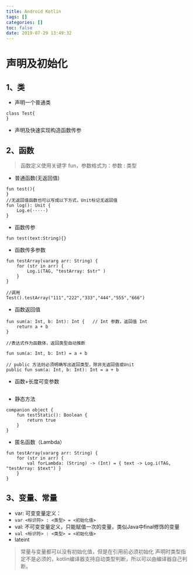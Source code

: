 ```yaml
---
title: Android Kotlin
tags: []
categories: []
toc: false
date: 2019-07-29 13:49:32
---
```


# 声明及初始化
## 1、类
- 声明一个普通类
```
class Test{
}
```

- 声明及快速实现构造函数传参

## 2、函数
> 函数定义使用关键字 fun，参数格式为：参数 : 类型
- 普通函数(无返回值)
```
fun test(){
}
//无返回值函数也可以写成以下方式，Unit标记无返回值
fun log(): Unit { 
    Log.e(·····)
}
```
- 函数传参
```
fun test(text:String){}
```

- 函数传多参数

```
fun testArray(vararg arr: String) {
    for (str in arr) {
        Log.i(TAG, "testArray: $str" )
    }
}

//调用
Test().testArray("111","222","333","444","555","666")
```

- 函数返回值
```
fun sum(a: Int, b: Int): Int {   // Int 参数，返回值 Int
    return a + b
}

//表达式作为函数体，返回类型自动推断

fun sum(a: Int, b: Int) = a + b

// public 方法则必须明确写出返回类型，除非无返回值或Unit
public fun sum(a: Int, b: Int): Int = a + b   

```
- 函数+长度可变参数
```

```

- 静态方法
```
companion object {
    fun testStatic(): Boolean {
        return true
    }
}
```

- 匿名函数（Lambda）
```
fun testArray(vararg arr: String) {
    for (str in arr) {
        val forLambda: (String) -> (Int) = { text -> Log.i(TAG, "testArray: $text") }
    }
}
```

## 3、变量、常量
- var: 可变变量定义：
 - `var <标识符> : <类型> = <初始化值>`
- val: 不可变变量定义，只能赋值一次的变量，类似Java中final修饰的变量
 - `val <标识符> : <类型> = <初始化值>`
- lateint
> 常量与变量都可以没有初始化值，但是在引用前必须初始化
> 声明时类型指定不是必须的，kotlin编译器支持自动类型判断，所以可以由编译器自己判断。